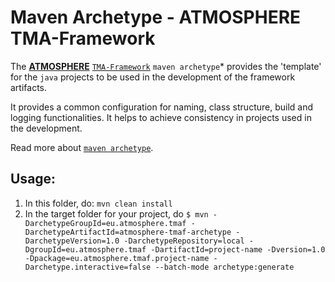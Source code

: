 # Maven Archetype - ATMOSPHERE TMA-Framework

The [**ATMOSPHERE**](http://www.atmosphere-eubrazil.eu) [`TMA-Framework`](https://github.com/nmsa/tma-framework) `maven archetype`* provides the 'template' for the `java` projects to be used in the development of the framework artifacts.

It provides a common configuration for naming, class structure, build and logging functionalities. 
It helps to achieve consistency in projects used in the development.


Read more about [`maven archetype`](https://maven.apache.org/guides/introduction/introduction-to-archetypes.html).




## Usage:

1. In this folder, do: `mvn clean install`
2. In the target folder for your project, do
	`$ mvn -DarchetypeGroupId=eu.atmosphere.tmaf -DarchetypeArtifactId=atmosphere-tmaf-archetype -DarchetypeVersion=1.0 -DarchetypeRepository=local -DgroupId=eu.atmosphere.tmaf -DartifactId=project-name -Dversion=1.0 -Dpackage=eu.atmosphere.tmaf.project-name -Darchetype.interactive=false --batch-mode archetype:generate`







